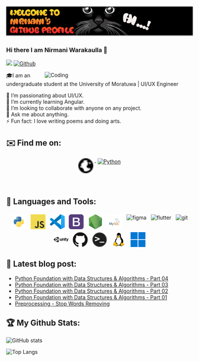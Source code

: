 ![MasterHead](https://github.com/NirmaniWarakaulla/NirmaniWarakaulla/blob/main/Untitled%20(1).png)

### Hi there I am Nirmani Warakaulla 👋
![](https://visitor-badge.laobi.icu/badge?page_id=NirmaniWarakaulla.NirmaniWarakaulla)
[![Github](https://img.shields.io/github/followers/NirmaniWarakaulla?label=Follow&style=social)](https://github.com/NirmaniWarakaulla)

<img align="right" alt="Coding" width="400" src="https://cdn.dribbble.com/users/2646423/screenshots/5507196/computer.gif">

🎓I am an undergraduate student at the University of Moratuwa | UI/UX Engineer

🔭 I’m passionating about UI/UX.<br>
🌱 I’m currently learning Angular.<br>
👯 I’m looking to collaborate with anyone on any project.<br>
💬 Ask me about anything.<br>
⚡ Fun fact: I love writing poems and doing arts.<br>


## ✉️ Find me on:


<p align="center">
 <a href="https://github.com/NirmaniWarakaulla" target="_blank" rel="noopener noreferrer"> <img src="https://raw.githubusercontent.com/iconic/open-iconic/master/svg/globe.svg" alt="Python" height="40" style="vertical-align:top; margin:4px"> </a>
 <a href="https://www.linkedin.com/in/nirmani-warakaulla/" target="_blank" rel="noopener noreferrer"> <img src="https://cdn.jsdelivr.net/npm/simple-icons@v3/icons/linkedin.svg" alt="Python" height="40" style="vertical-align:top; margin:4px"></a>
<!--  <a href="mailto:nirmaniwarakaulla@gmail.com"> <img src="https://cdn.jsdelivr.net/npm/simple-icons@v3/icons/gmail.svg" alt="Python" height="40" style="vertical-align:top; margin:4px"></a> -->
</p>

<br />

## 🧰 Languages and Tools:
<p align="center">
<img src="https://raw.githubusercontent.com/github/explore/80688e429a7d4ef2fca1e82350fe8e3517d3494d/topics/python/python.png" alt="Python" height="40" style="vertical-align:top; margin:4px">
<img src="https://raw.githubusercontent.com/github/explore/80688e429a7d4ef2fca1e82350fe8e3517d3494d/topics/javascript/javascript.png" alt="Javascript" height="40" style="vertical-align:top; margin:4px">
<img src="https://raw.githubusercontent.com/github/explore/80688e429a7d4ef2fca1e82350fe8e3517d3494d/topics/visual-studio-code/visual-studio-code.png" alt="VS Code" height="40" style="vertical-align:top; margin:4px">
<img src="https://raw.githubusercontent.com/github/explore/80688e429a7d4ef2fca1e82350fe8e3517d3494d/topics/bootstrap/bootstrap.png" alt="bootstrap" height="40" style="vertical-align:top; margin:4px">
<img src="https://raw.githubusercontent.com/github/explore/80688e429a7d4ef2fca1e82350fe8e3517d3494d/topics/nodejs/nodejs.png" alt="css" height="40" style="vertical-align:top; margin:4px"> 
<img src="https://raw.githubusercontent.com/github/explore/80688e429a7d4ef2fca1e82350fe8e3517d3494d/topics/mysql/mysql.png" alt="mysql" height="40" style="vertical-align:top; margin:4px"> 
<img src="https://www.vectorlogo.zone/logos/figma/figma-icon.svg" alt="figma" height="40" style="vertical-align:top; margin:4px"> 
<img src="https://www.vectorlogo.zone/logos/flutterio/flutterio-icon.svg" alt="flutter" height="40" style="vertical-align:top; margin:4px"> 
<img src="https://www.vectorlogo.zone/logos/git-scm/git-scm-icon.svg" alt="git" height="40" style="vertical-align:top; margin:4px">
<img src="https://raw.githubusercontent.com/github/explore/80688e429a7d4ef2fca1e82350fe8e3517d3494d/topics/unity/unity.png" alt="unity" height="40" style="vertical-align:top; margin:4px"> 
<img src="https://raw.githubusercontent.com/github/explore/78df643247d429f6cc873026c0622819ad797942/topics/github/github.png" alt="github" height="40" style="vertical-align:top; margin:4px">
<img src="https://raw.githubusercontent.com/github/explore/80688e429a7d4ef2fca1e82350fe8e3517d3494d/topics/terminal/terminal.png" alt="terminal" height="40" style="vertical-align:top; margin:4px"> 
<img src="https://raw.githubusercontent.com/github/explore/80688e429a7d4ef2fca1e82350fe8e3517d3494d/topics/linux/linux.png" alt="linux" height="40" style="vertical-align:top; margin:4px">
<img src="https://raw.githubusercontent.com/github/explore/80688e429a7d4ef2fca1e82350fe8e3517d3494d/topics/windows/windows.png" alt="windows" height="40" style="vertical-align:top; margin:4px">
</p>

## 📘 Latest blog post:
<!-- BLOG-POST-LIST:START -->
- [Python Foundation with Data Structures &amp; Algorithms - Part 04](https://dev.to/nirmaniwarakaulla/python-foundation-with-data-structures-algorithms-part-04-49j0)
- [Python Foundation with Data Structures &amp; Algorithms - Part 03](https://dev.to/nirmaniwarakaulla/python-foundation-with-data-structures-algorithms-part-03-2i23)
- [Python Foundation with Data Structures &amp; Algorithms - Part 02](https://dev.to/nirmaniwarakaulla/python-foundation-with-data-structures-algorithms-part-02-1ecd)
- [Python Foundation with Data Structures &amp; Algorithms - Part 01](https://dev.to/nirmaniwarakaulla/python-foundation-with-data-structures-algorithms-part-01-31ld)
- [Preprocessing - Stop Words Removing](https://dev.to/nirmaniwarakaulla/preprocessing-stop-words-removing-1m1f)
<!-- BLOG-POST-LIST:END -->

## 🏆 My Github Stats:
 
 ![GitHub stats](https://github-readme-stats.vercel.app/api?username=NirmaniWarakaulla&show_icons=true&theme=tokyonight)
 
 ![Top Langs](https://github-readme-stats.vercel.app/api/top-langs/?username=NirmaniWarakaulla&theme=tokyonight)
 
 
